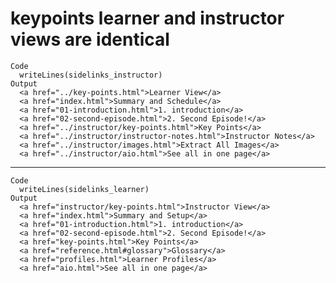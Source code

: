 # keypoints learner and instructor views are identical

    Code
      writeLines(sidelinks_instructor)
    Output
      <a href="../key-points.html">Learner View</a>
      <a href="index.html">Summary and Schedule</a>
      <a href="01-introduction.html">1. introduction</a>
      <a href="02-second-episode.html">2. Second Episode!</a>
      <a href="../instructor/key-points.html">Key Points</a>
      <a href="../instructor/instructor-notes.html">Instructor Notes</a>
      <a href="../instructor/images.html">Extract All Images</a>
      <a href="../instructor/aio.html">See all in one page</a>

---

    Code
      writeLines(sidelinks_learner)
    Output
      <a href="instructor/key-points.html">Instructor View</a>
      <a href="index.html">Summary and Setup</a>
      <a href="01-introduction.html">1. introduction</a>
      <a href="02-second-episode.html">2. Second Episode!</a>
      <a href="key-points.html">Key Points</a>
      <a href="reference.html#glossary">Glossary</a>
      <a href="profiles.html">Learner Profiles</a>
      <a href="aio.html">See all in one page</a>

